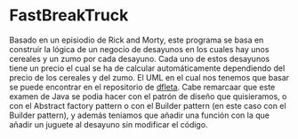 # FastBreakTruck
Basado en un episiodio de Rick and Morty, este programa se basa en construir la lógica de un negocio de desayunos en los cuales hay unos cereales y un zumo por cada desayuno.
Cada uno de estos desayunos tiene un precio el cual se ha de calcular automáticamente dependiendo del precio de los cereales y del zumo.
El UML en el cual nos tenemos que basar se puede encontrar en el repositorio de [dfleta](https://github.com/dfleta/fastbreaktruck).
Cabe remarcaar que este examen de Java se podia hacer con el patrón de diseño que quisieramos, o con el Abstract factory pattern o con el Builder pattern (en este caso con el Builder pattern), y además teniamos que añadir una función con la que añadir un juguete al desayuno sin modificar el código.
